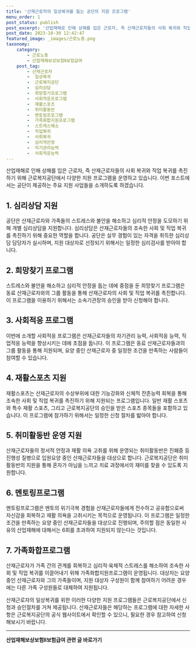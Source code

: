 ```yaml
---
title: '산재근로자의 일상복귀를 돕는 공단의 지원 프로그램'
menu_order: 1
post_status: publish
post_excerpt: '산업재해로 인해 상해를 입은 근로자, 즉 산재근로자들의 사회 복귀와 직업 복귀를 촉진하기 위해 근로복지공단에서 다양한 지원 프로그램을 운영하고 있습니다. 이번 포스트에서는 공단이 제공하는 주요 지원 사업들을 소개하도록 하겠습니다.'
post_date: 2023-10-30 12:42:47
featured_image: _images/근로노동.png
taxonomy:
    category:
        - 근로노동
        - 산업재해보상보험Ⅱ보험급여
    post_tag:
        - 산재근로자
        -  일상복귀
        -  근로복지공단
        -  심리상담
        -  희망찾기프로그램
        -  사회적응프로그램
        -  재활스포츠
        -  취미활동반
        -  멘토링프로그램
        -  가족화합지원프로그램
        -  스트레스해소
        -  직업복귀
        -  사회복귀
        -  심리적안정
        -  자기관리능력
        -  사회적응능력
---
```



산업재해로 인해 상해를 입은 근로자, 즉 산재근로자들의 사회 복귀와 직업 복귀를 촉진하기 위해 근로복지공단에서 다양한 지원 프로그램을 운영하고 있습니다. 이번 포스트에서는 공단이 제공하는 주요 지원 사업들을 소개하도록 하겠습니다.

## 1. 심리상담 지원

공단은 산재근로자와 가족들의 스트레스와 불안을 해소하고 심리적 안정을 도모하기 위해 개별 심리상담을 지원합니다. 심리상담은 산재근로자들의 조속한 사회 및 직업 복귀를 촉진하기 위해 중요한 역할을 합니다. 공단은 실무 경험이 있는 자격을 취득한 심리상담 담당자가 실시하며, 지원 대상자로 선정되기 위해서는 일정한 심리검사를 받아야 합니다.

## 2. 희망찾기 프로그램

스트레스와 불안을 해소하고 심리적 안정을 돕는 데에 중점을 둔 희망찾기 프로그램은 동료 산재근로자와의 그룹 활동을 통해 산재근로자의 사회 및 직업 복귀를 촉진합니다. 이 프로그램을 이용하기 위해서는 소속기관장의 승인을 받아 신청해야 합니다.

## 3. 사회적응 프로그램

이번에 소개할 사회적응 프로그램은 산재근로자들의 자기관리 능력, 사회적응 능력, 직업적응 능력을 향상시키는 데에 초점을 둡니다. 이 프로그램은 동료 산재근로자들과의 그룹 활동을 통해 지원되며, 요양 중인 산재근로자 중 일정한 조건을 만족하는 사람들이 참여할 수 있습니다.

## 4. 재활스포츠 지원

재활스포츠는 산재근로자의 수상부위에 대한 기능강화와 신체적 잔존능력 회복을 통해 조속한 사회 및 직업 복귀를 촉진하기 위해 지원되는 프로그램입니다. 일반 재활 스포츠와 특수 재활 스포츠, 그리고 근로복지공단의 승인을 받은 스포츠 종목들을 포함하고 있습니다. 이 프로그램에 참가하기 위해서는 일정한 신청 절차를 밟아야 합니다.

## 5. 취미활동반 운영 지원

산재근로자들의 정서적 안정과 재활 의욕 고취를 위해 운영되는 취미활동반은 진폐증 등 진행성 질병으로 입원요양 중인 산재근로자들을 대상으로 합니다. 근로복지공단은 취미활동반의 지원을 통해 혼자가 아님을 느끼고 치료 과정에서의 재미를 찾을 수 있도록 지원합니다.

## 6. 멘토링프로그램

멘토링프로그램은 멘토의 위기극복 경험을 산재근로자들에게 전수하고 공유함으로써 자신감을 회복하고 재활 의욕을 고취시키는 목적으로 운영됩니다. 이 프로그램은 일정한 조건을 만족하는 요양 중인 산재근로자들을 대상으로 진행되며, 주의할 점은 동일한 사유의 산업재해에 대해서는 6회를 초과하여 지원되지 않는다는 것입니다.

## 7. 가족화합프로그램

산재근로자가 가족 간의 관계를 회복하고 심리적·육체적 스트레스를 해소하여 조속한 사회 및 직업 복귀를 이끌어내기 위해 가족화합지원프로그램이 운영됩니다. 대상자는 요양 중인 산재근로자와 그의 가족들이며, 지원 대상자 구성원이 함께 참여하기 어려운 경우에는 다른 가족 구성원들로 대체하여 지원됩니다.

산재근로자의 일상복귀를 위한 이러한 다양한 지원 프로그램들은 근로복지공단에서 신청과 승인절차를 거쳐 제공됩니다. 산재근로자들은 해당하는 프로그램에 대한 자세한 사항은 근로복지공단의 공식 웹사이트에서 확인할 수 있으니, 필요한 경우 참고하여 신청해보시기 바랍니다.
<!-- wp:separator -->
<hr class="wp-block-separator has-alpha-channel-opacity"/>
<!-- /wp:separator -->

<!-- wp:group {"backgroundColor":"base","layout":{"type":"constrained"}} -->
<div class="wp-block-group has-base-background-color has-background"><!-- wp:paragraph {"align":"center","fontSize":"medium"} -->
<p class="has-text-align-center has-large-font-size"><strong>산업재해보상보험Ⅱ보험급여 관련 글 바로가기</strong></p>
<!-- /wp:paragraph -->


<!-- wp:latest-posts
{"categories":[{"id":10872,"count":19,"description":"","link":"https://uknowlaw.com/category/%ec%82%b0%ec%97%85%ec%9e%ac%ed%95%b4%eb%b3%b4%ec%83%81%eb%b3%b4%ed%97%98%e2%85%b1%eb%b3%b4%ed%97%98%ea%b8%89%ec%97%ac/","name":"산업재해보상보험Ⅱ보험급여","slug":"산업재해보상보험Ⅱ보험급여","taxonomy":"category","parent":0,"meta":[],"_links":{"self":[{"href":"https://uknowlaw.com/wp-json/wp/v2/categories/10872"}],"collection":[{"href":"https://uknowlaw.com/wp-json/wp/v2/categories"}],"about":[{"href":"https://uknowlaw.com/wp-json/wp/v2/taxonomies/category"}],"wp:post_type":[{"href":"https://uknowlaw.com/wp-json/wp/v2/posts?categories=10872"}],"curies":[{"name":"wp","href":"https://api.w.org/{rel}","templated":true}]}}]} /--></div>
<!-- /wp:group -->